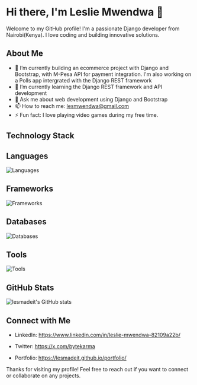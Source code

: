 # Hi there, I'm Leslie Mwendwa 👋

Welcome to my GitHub profile! I'm a passionate Django developer from Nairobi(Kenya). I love coding and building innovative solutions.

## About Me

- 🔭 I’m currently  building an ecommerce project with Django and Bootstrap, with M-Pesa API for payment integration. I'm also working on a Polls app intergrated with the Django REST framework
- 🌱 I’m currently learning the Django REST framework and API development
- 💬 Ask me about web development using Django and Bootstrap
- 📫 How to reach me: lesmwendwa@gmail.com
- ⚡ Fun fact: I love playing video games during my free time.

## Technology Stack

## Languages

![Languages](https://skillicons.dev/icons?i=py,js,html,css)



## Frameworks
  
![Frameworks](https://skillicons.dev/icons?i=django,bootstrap)


## Databases
  
![Databases](https://skillicons.dev/icons?i=postgres)
  
  
## Tools
  
![Tools](https://skillicons.dev/icons?i=vscode,rabbitmq,redis,git,github)


## GitHub Stats

![lesmadeit's GitHub stats](https://github-readme-stats.vercel.app/api?username=lesmadeit&show_icons=true&theme=radical)




## Connect with Me

- LinkedIn: https://www.linkedin.com/in/leslie-mwendwa-82109a22b/

- Twitter: https://x.com/bytekarma
  
- Portfolio: https://lesmadeit.github.io/portfolio/


Thanks for visiting my profile! Feel free to reach out if you want to connect or collaborate on any projects.
